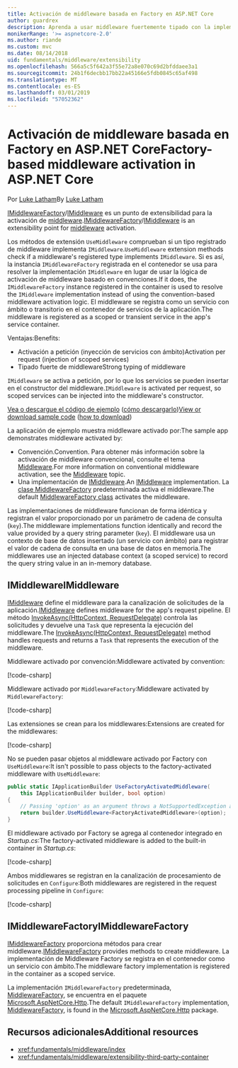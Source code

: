 ```yaml
---
title: Activación de middleware basada en Factory en ASP.NET Core
author: guardrex
description: Aprenda a usar middleware fuertemente tipado con la implementación de una activación basada en Factory en ASP.NET Core.
monikerRange: '>= aspnetcore-2.0'
ms.author: riande
ms.custom: mvc
ms.date: 08/14/2018
uid: fundamentals/middleware/extensibility
ms.openlocfilehash: 566a5c5f642a3f55e72a8e070c69d2bfddaee3a1
ms.sourcegitcommit: 24b1f6decbb17bb22a45166e5fdb0845c65af498
ms.translationtype: MT
ms.contentlocale: es-ES
ms.lasthandoff: 03/01/2019
ms.locfileid: "57052362"
---
```

# <a name="factory-based-middleware-activation-in-aspnet-core"></a><span data-ttu-id="5e53a-103">Activación de middleware basada en Factory en ASP.NET Core</span><span class="sxs-lookup"><span data-stu-id="5e53a-103">Factory-based middleware activation in ASP.NET Core</span></span>

<span data-ttu-id="5e53a-104">Por [Luke Latham](https://github.com/guardrex)</span><span class="sxs-lookup"><span data-stu-id="5e53a-104">By [Luke Latham](https://github.com/guardrex)</span></span>

<span data-ttu-id="5e53a-105">[IMiddlewareFactory](/dotnet/api/microsoft.aspnetcore.http.imiddlewarefactory)/[IMiddleware](/dotnet/api/microsoft.aspnetcore.http.imiddleware) es un punto de extensibilidad para la activación de [middleware](xref:fundamentals/middleware/index).</span><span class="sxs-lookup"><span data-stu-id="5e53a-105">[IMiddlewareFactory](/dotnet/api/microsoft.aspnetcore.http.imiddlewarefactory)/[IMiddleware](/dotnet/api/microsoft.aspnetcore.http.imiddleware) is an extensibility point for [middleware](xref:fundamentals/middleware/index) activation.</span></span>

<span data-ttu-id="5e53a-106">Los métodos de extensión `UseMiddleware` comprueban si un tipo registrado de middleware implementa `IMiddleware`.</span><span class="sxs-lookup"><span data-stu-id="5e53a-106">`UseMiddleware` extension methods check if a middleware's registered type implements `IMiddleware`.</span></span> <span data-ttu-id="5e53a-107">Si es así, la instancia `IMiddlewareFactory` registrada en el contenedor se usa para resolver la implementación `IMiddleware` en lugar de usar la lógica de activación de middleware basado en convenciones.</span><span class="sxs-lookup"><span data-stu-id="5e53a-107">If it does, the `IMiddlewareFactory` instance registered in the container is used to resolve the `IMiddleware` implementation instead of using the convention-based middleware activation logic.</span></span> <span data-ttu-id="5e53a-108">El middleware se registra como un servicio con ámbito o transitorio en el contenedor de servicios de la aplicación.</span><span class="sxs-lookup"><span data-stu-id="5e53a-108">The middleware is registered as a scoped or transient service in the app's service container.</span></span>

<span data-ttu-id="5e53a-109">Ventajas:</span><span class="sxs-lookup"><span data-stu-id="5e53a-109">Benefits:</span></span>

* <span data-ttu-id="5e53a-110">Activación a petición (inyección de servicios con ámbito)</span><span class="sxs-lookup"><span data-stu-id="5e53a-110">Activation per request (injection of scoped services)</span></span>
* <span data-ttu-id="5e53a-111">Tipado fuerte de middleware</span><span class="sxs-lookup"><span data-stu-id="5e53a-111">Strong typing of middleware</span></span>

<span data-ttu-id="5e53a-112">`IMiddleware` se activa a petición, por lo que los servicios se pueden insertar en el constructor del middleware.</span><span class="sxs-lookup"><span data-stu-id="5e53a-112">`IMiddleware` is activated per request, so scoped services can be injected into the middleware's constructor.</span></span>

<span data-ttu-id="5e53a-113">[Vea o descargue el código de ejemplo](https://github.com/aspnet/Docs/tree/master/aspnetcore/fundamentals/middleware/extensibility/sample) ([cómo descargarlo](xref:index#how-to-download-a-sample))</span><span class="sxs-lookup"><span data-stu-id="5e53a-113">[View or download sample code](https://github.com/aspnet/Docs/tree/master/aspnetcore/fundamentals/middleware/extensibility/sample) ([how to download](xref:index#how-to-download-a-sample))</span></span>

<span data-ttu-id="5e53a-114">La aplicación de ejemplo muestra middleware activado por:</span><span class="sxs-lookup"><span data-stu-id="5e53a-114">The sample app demonstrates middleware activated by:</span></span>

* <span data-ttu-id="5e53a-115">Convención.</span><span class="sxs-lookup"><span data-stu-id="5e53a-115">Convention.</span></span> <span data-ttu-id="5e53a-116">Para obtener más información sobre la activación de middleware convencional, consulte el tema [Middleware](xref:fundamentals/middleware/index).</span><span class="sxs-lookup"><span data-stu-id="5e53a-116">For more information on conventional middleware activation, see the [Middleware](xref:fundamentals/middleware/index) topic.</span></span>
* <span data-ttu-id="5e53a-117">Una implementación de [IMiddleware](/dotnet/api/microsoft.aspnetcore.http.imiddleware).</span><span class="sxs-lookup"><span data-stu-id="5e53a-117">An [IMiddleware](/dotnet/api/microsoft.aspnetcore.http.imiddleware) implementation.</span></span> <span data-ttu-id="5e53a-118">La [clase MiddlewareFactory](/dotnet/api/microsoft.aspnetcore.http.middlewarefactory) predeterminada activa el middleware.</span><span class="sxs-lookup"><span data-stu-id="5e53a-118">The default [MiddlewareFactory class](/dotnet/api/microsoft.aspnetcore.http.middlewarefactory) activates the middleware.</span></span>

<span data-ttu-id="5e53a-119">Las implementaciones de middleware funcionan de forma idéntica y registran el valor proporcionado por un parámetro de cadena de consulta (`key`).</span><span class="sxs-lookup"><span data-stu-id="5e53a-119">The middleware implementations function identically and record the value provided by a query string parameter (`key`).</span></span> <span data-ttu-id="5e53a-120">El middleware usa un contexto de base de datos insertado (un servicio con ámbito) para registrar el valor de cadena de consulta en una base de datos en memoria.</span><span class="sxs-lookup"><span data-stu-id="5e53a-120">The middlewares use an injected database context (a scoped service) to record the query string value in an in-memory database.</span></span>

## <a name="imiddleware"></a><span data-ttu-id="5e53a-121">IMiddleware</span><span class="sxs-lookup"><span data-stu-id="5e53a-121">IMiddleware</span></span>

<span data-ttu-id="5e53a-122">[IMiddleware](/dotnet/api/microsoft.aspnetcore.http.imiddleware) define el middleware para la canalización de solicitudes de la aplicación.</span><span class="sxs-lookup"><span data-stu-id="5e53a-122">[IMiddleware](/dotnet/api/microsoft.aspnetcore.http.imiddleware) defines middleware for the app's request pipeline.</span></span> <span data-ttu-id="5e53a-123">El método [InvokeAsync(HttpContext, RequestDelegate)](/dotnet/api/microsoft.aspnetcore.http.imiddleware.invokeasync#Microsoft_AspNetCore_Http_IMiddleware_InvokeAsync_Microsoft_AspNetCore_Http_HttpContext_Microsoft_AspNetCore_Http_RequestDelegate_) controla las solicitudes y devuelve una `Task` que representa la ejecución del middleware.</span><span class="sxs-lookup"><span data-stu-id="5e53a-123">The [InvokeAsync(HttpContext, RequestDelegate)](/dotnet/api/microsoft.aspnetcore.http.imiddleware.invokeasync#Microsoft_AspNetCore_Http_IMiddleware_InvokeAsync_Microsoft_AspNetCore_Http_HttpContext_Microsoft_AspNetCore_Http_RequestDelegate_) method handles requests and returns a `Task` that represents the execution of the middleware.</span></span>

<span data-ttu-id="5e53a-124">Middleware activado por convención:</span><span class="sxs-lookup"><span data-stu-id="5e53a-124">Middleware activated by convention:</span></span>

[!code-csharp[](extensibility/sample/Middleware/ConventionalMiddleware.cs?name=snippet1)]

<span data-ttu-id="5e53a-125">Middleware activado por `MiddlewareFactory`:</span><span class="sxs-lookup"><span data-stu-id="5e53a-125">Middleware activated by `MiddlewareFactory`:</span></span>

[!code-csharp[](extensibility/sample/Middleware/FactoryActivatedMiddleware.cs?name=snippet1)]

<span data-ttu-id="5e53a-126">Las extensiones se crean para los middlewares:</span><span class="sxs-lookup"><span data-stu-id="5e53a-126">Extensions are created for the middlewares:</span></span>

[!code-csharp[](extensibility/sample/Middleware/MiddlewareExtensions.cs?name=snippet1)]

<span data-ttu-id="5e53a-127">No se pueden pasar objetos al middleware activado por Factory con `UseMiddleware`:</span><span class="sxs-lookup"><span data-stu-id="5e53a-127">It isn't possible to pass objects to the factory-activated middleware with `UseMiddleware`:</span></span>

```csharp
public static IApplicationBuilder UseFactoryActivatedMiddleware(
    this IApplicationBuilder builder, bool option)
{
    // Passing 'option' as an argument throws a NotSupportedException at runtime.
    return builder.UseMiddleware<FactoryActivatedMiddleware>(option);
}
```

<span data-ttu-id="5e53a-128">El middleware activado por Factory se agrega al contenedor integrado en *Startup.cs*:</span><span class="sxs-lookup"><span data-stu-id="5e53a-128">The factory-activated middleware is added to the built-in container in *Startup.cs*:</span></span>

[!code-csharp[](extensibility/sample/Startup.cs?name=snippet1&highlight=12)]

<span data-ttu-id="5e53a-129">Ambos middlewares se registran en la canalización de procesamiento de solicitudes en `Configure`:</span><span class="sxs-lookup"><span data-stu-id="5e53a-129">Both middlewares are registered in the request processing pipeline in `Configure`:</span></span>

[!code-csharp[](extensibility/sample/Startup.cs?name=snippet2&highlight=14-15)]

## <a name="imiddlewarefactory"></a><span data-ttu-id="5e53a-130">IMiddlewareFactory</span><span class="sxs-lookup"><span data-stu-id="5e53a-130">IMiddlewareFactory</span></span>

<span data-ttu-id="5e53a-131">[IMiddlewareFactory](/dotnet/api/microsoft.aspnetcore.http.imiddlewarefactory) proporciona métodos para crear middleware.</span><span class="sxs-lookup"><span data-stu-id="5e53a-131">[IMiddlewareFactory](/dotnet/api/microsoft.aspnetcore.http.imiddlewarefactory) provides methods to create middleware.</span></span> <span data-ttu-id="5e53a-132">La implementación de Middleware Factory se registra en el contenedor como un servicio con ámbito.</span><span class="sxs-lookup"><span data-stu-id="5e53a-132">The middleware factory implementation is registered in the container as a scoped service.</span></span>

<span data-ttu-id="5e53a-133">La implementación `IMiddlewareFactory` predeterminada, [MiddlewareFactory](/dotnet/api/microsoft.aspnetcore.http.middlewarefactory), se encuentra en el paquete [Microsoft.AspNetCore.Http](https://www.nuget.org/packages/Microsoft.AspNetCore.Http/).</span><span class="sxs-lookup"><span data-stu-id="5e53a-133">The default `IMiddlewareFactory` implementation, [MiddlewareFactory](/dotnet/api/microsoft.aspnetcore.http.middlewarefactory), is found in the [Microsoft.AspNetCore.Http](https://www.nuget.org/packages/Microsoft.AspNetCore.Http/) package.</span></span>

## <a name="additional-resources"></a><span data-ttu-id="5e53a-134">Recursos adicionales</span><span class="sxs-lookup"><span data-stu-id="5e53a-134">Additional resources</span></span>

* <xref:fundamentals/middleware/index>
* <xref:fundamentals/middleware/extensibility-third-party-container>

